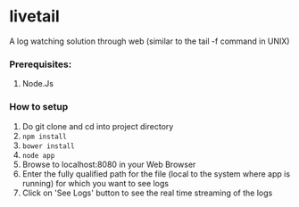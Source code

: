 # livetail
A log watching solution through web (similar to the tail -f command in UNIX)

### Prerequisites:
1. Node.Js

### How to setup
1. Do git clone and cd into project directory
2. ```npm install```
3. ```bower install```
4. ```node app```
5. Browse to localhost:8080 in your Web Browser
6. Enter the fully qualified path for the file (local to the system where app is running) for which you want to see logs
7. Click on 'See Logs' button to see the real time streaming of the logs 
